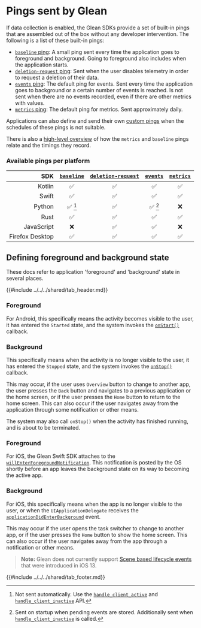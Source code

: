 # Pings sent by Glean

If data collection is enabled, the Glean SDKs provide a set of built-in pings that are assembled out of the box without any developer intervention.  The following is a list of these built-in pings:

- [`baseline` ping](baseline.md): A small ping sent every time the application goes to foreground and background. Going to foreground also includes when the application starts.
- [`deletion-request` ping](deletion-request.md): Sent when the user disables telemetry in order to request a deletion of their data.
- [`events` ping](events.md): The default ping for events. Sent every time the application goes to background or a certain number of events is reached.
  Is not sent when there are no events recorded, even if there are other metrics with values.
- [`metrics` ping](metrics.md): The default ping for metrics. Sent approximately daily.

Applications can also define and send their own [custom pings](custom.md) when the schedules of these pings is not suitable.

There is also a [high-level overview](ping-schedules-and-timings.html) of how the `metrics` and `baseline` pings relate and the timings they record.

### Available pings per platform

| SDK | [`baseline`](baseline.md) | [`deletion-request`](deletion-request.md) | [`events`](events.md) | [`metrics`](metrics.md) |
|-:|:-:|:-:|:-:|:-:|
| Kotlin | ✅ | ✅ | ✅ | ✅ |
| Swift | ✅ | ✅ | ✅ | ✅ |
| Python | ✅ [^1] | ✅ | ✅ [^2] | ❌ |
| Rust | ✅ | ✅ | ✅ | ✅ |
| JavaScript | ❌ | ✅ | ✅ | ❌ |
| Firefox Desktop | ✅ | ✅ | ✅ | ✅ |

[^1]: Not sent automatically. Use the [`handle_client_active`](../../../python/glean/#glean.Glean.handle_client_active) and [`handle_client_inactive`](../../../python/glean/#glean.Glean.handle_client_inactive) API.

[^2]: Sent on startup when pending events are stored. Additionally sent when [`handle_client_inactive`](../../../python/glean/#glean.Glean.handle_client_inactive) is called.

## Defining foreground and background state

These docs refer to application 'foreground' and 'background' state in several places.

{{#include ../../../shared/tab_header.md}}

<div data-lang="Kotlin" class="tab">

### Foreground

For Android, this specifically means the activity becomes visible to the user, it has entered the `Started` state, and the system invokes the [`onStart()`](https://developer.android.com/reference/android/app/Activity.html#onStart()) callback.

### Background

This specifically means when the activity is no longer visible to the user, it has entered the `Stopped` state, and the system invokes the [`onStop()`](https://developer.android.com/reference/android/app/Activity.html#onStop()) callback.

This may occur, if the user uses `Overview` button to change to another app, the user presses the `Back` button and
navigates to a previous application or the home screen, or if the user presses the `Home` button to return to the
home screen.  This can also occur if the user navigates away from the application through some notification or
other means.

The system may also call `onStop()` when the activity has finished running, and is about to be terminated.

</div>

<div data-lang="Swift" class="tab">

### Foreground

For iOS, the Glean Swift SDK attaches to the [`willEnterForegroundNotification`](https://developer.apple.com/documentation/uikit/uiapplication/1622944-willenterforegroundnotification).
This notification is posted by the OS shortly before an app leaves the background state on its way to becoming the active app.

### Background

For iOS, this specifically means when the app is no longer visible to the user, or when the `UIApplicationDelegate`
receives the [`applicationDidEnterBackground`](https://developer.apple.com/documentation/uikit/uiapplicationdelegate/1622997-applicationdidenterbackground) event.

This may occur if the user opens the task switcher to change to another app, or if the user presses the `Home` button
to show the home screen.  This can also occur if the user navigates away from the app through a notification or other
means.

> **Note:** Glean does not currently support [Scene based lifecycle events](https://developer.apple.com/documentation/uikit/app_and_environment/managing_your_app_s_life_cycle) that were introduced in iOS 13.

</div>

{{#include ../../../shared/tab_footer.md}}
